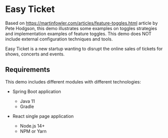 # Easy Ticket

Based on https://martinfowler.com/articles/feature-toggles.html article by Pete Hodgson, this demo illustrates some examples on toggles strategies and implementation examples of feature toggles. This demo does NOT include external configuration techniques and tools. 

Easy Ticket is a new startup wanting to disrupt the online sales of tickets for shows, concerts and events. 


## Requirements

This demo includes different modules with different technologies: 

* Spring Boot application
  - Java 11
  - Gradle

* React single page application
  - Node.js 14+
  - NPM or Yarn
